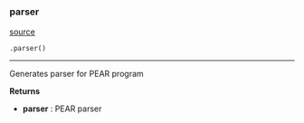 #


### parser
[source](https://github.com/AndreaRubbi/Pear-EBI/blob/master/pear_ebi/tree_emb_parser.py/#L6)
```python
.parser()
```

---
Generates parser for PEAR program


**Returns**

* **parser**  : PEAR parser
